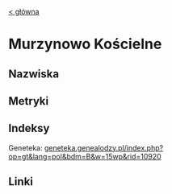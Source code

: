 [< główna](../README.md)
# Murzynowo Kościelne
## Nazwiska

## Metryki

## Indeksy
Geneteka: [geneteka.genealodzy.pl/index.php?op=gt&lang=pol&bdm=B&w=15wp&rid=10920](https://geneteka.genealodzy.pl/index.php?op=gt&lang=pol&bdm=B&w=15wp&rid=10920)

## Linki